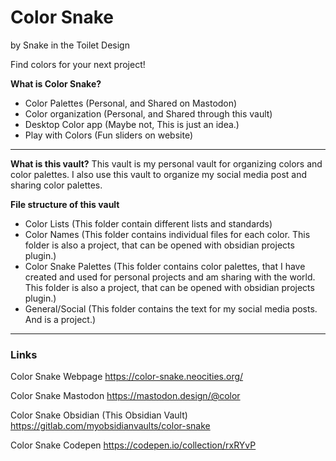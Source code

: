 # Color Snake
by Snake in the Toilet Design

Find colors for your next project!

**What is Color Snake?**
- Color Palettes (Personal, and Shared on Mastodon)
- Color organization (Personal, and Shared through this vault)
- Desktop Color app (Maybe not, This is just an idea.)
- Play with Colors (Fun sliders on website)

---

**What is this vault?**
This vault is my personal vault for organizing colors and color palettes. I also use this vault to organize my social media post and sharing color palettes.

**File structure of this vault**
- Color Lists (This folder contain different lists and standards)
- Color Names (This folder contains individual files for each color. This folder is also a project, that can be opened with obsidian projects plugin.)
- Color Snake Palettes (This folder contains color palettes, that I have created and used for personal projects and am sharing with the world. This folder is also a project, that can be opened with obsidian projects plugin.)
- General/Social (This folder contains the text for my social media posts. And is a project.)


---

### Links

Color Snake Webpage
https://color-snake.neocities.org/

Color Snake Mastodon
https://mastodon.design/@color

Color Snake Obsidian (This Obsidian Vault)
https://gitlab.com/myobsidianvaults/color-snake

Color Snake Codepen
https://codepen.io/collection/rxRYvP